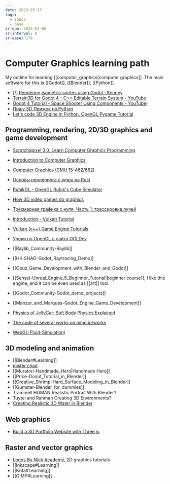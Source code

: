 ```yaml
---
date: 2023-03-13
tags:
  - inbox
  - base
sr-due: 2024-02-06
sr-interval: 9
sr-ease: 179
---
```

# Computer Graphics learning path

My outline for learning [[computer_graphics|computer graphics]].
The main software for this is [[Godot]], [[Blender]], [[Python]].

- [/] [Rendering isometric sprites using Godot · Kenney](https://kenney.nl/knowledge-base/learning/rendering-isometric-sprites-using-godot)
- [Terrain3D for Godot 4 - C++ Editable Terrain System - YouTube](https://www.youtube.com/watch?v=Aj9vWIEaFXg)
- [Godot 4 Tutorial - Space Shooter Using Components - YouTube](https://www.youtube.com/watch?v=zUeLesdL7lE&list=PL9FzW-m48fn09w6j8NowI_pSBVcsb3V78&index=1))
- [Пишу 3D Движок на Python](https://www.youtube.com/watch?v=Scn96t7mwC4)
- [Let's code 3D Engine in Python. OpenGL Pygame Tutorial](https://youtu.be/eJDIsFJN4OQ)

## Programming, rendering, 2D/3D graphics and game development

- [Scratchapixel 3.0, Learn Computer Graphics Programming](https://www.scratchapixel.com/)
- [Introduction to Computer Graphics](https://www.youtube.com/playlist?list=PLplnkTzzqsZTfYh4UbhLGpI5kGd5oW_Hh)
- [Computer Graphics (CMU 15-462/662)](https://www.youtube.com/playlist?list=PL9_jI1bdZmz2emSh0UQ5iOdT2xRHFHL7E)
- [Основы рендеринга с wgpu на Rust](https://habr.com/en/companies/otus/articles/658859/)
- [RubikGL - OpenGL Rubik's Cube Simulator](https://www.youtube.com/watch?v=PY_HNv854KQ)

- [How 3D video games do graphics](https://www.youtube.com/watch?v=bGe-d09Nc_M)
- [Трёхмерная графика с нуля. Часть 1: трассировка лучей](https://habr.com/en/articles/342510/)

- [Introduction - Vulkan Tutorial](https://vulkan-tutorial.com/)
- [Vulkan (c++) Game Engine Tutorials](https://www.youtube.com/playlist?list=PL8327DO66nu9qYVKLDmdLW_84-yE4auCR)
- [Уроки по OpenGL с сайта OGLDev](https://triplepointfive.github.io/ogltutor/)

- [[Raylib_Community-Raylib]]
- [[HK-SHAO-Godot_Raytracing_Demo]]
- [[Obuz_Game_Development_with_Blender_and_Godot]]
- [[Sensei-Unreal_Engine_5_Beginner_Tutorial|beginner course]], I like
this engine, and it can be even used as [[art]] tool.
- [[Godot_Community-Godot_demo_projects]]
- [[Manzur_and_Marques-Godot_Engine_Game_Development]]

- [Physics of JellyCar: Soft Body Physics Explained](https://www.youtube.com/watch?v=3OmkehAJoyo)
- [The code of several works on oimo.io/works](https://github.com/saharan/works)
- [WebGL-Fluid-Simulation)](https://github.com/PavelDoGreat/WebGL-Fluid-Simulation)

## 3D modeling and animation

- [[Blender#Learning]]
- [mister chad](https://mister-chad.com/welcome)
- [[Muratori-Handmade_Hero|Handmade Hero]]
- [[Price-Donut_Tutorial_in_Blender]]
- [[Creative_Shrimp-Hard_Surface_Modeling_In_Blender]]
- [[Gumster-Blender_for_dummies]]
- Trammell HUMAN Realistic Portrait With Blender?
- Tuytel and Rahman Creating 3D Environments?
- [Creating Realistic 3D Water in Blender](https://www.youtube.com/watch?v=vr7mkSiKRLM)

## Web graphics

- [Build a 3D Portfolio Website with Three.js](https://youtu.be/Q7AOvWpIVHU)

## Raster and vector graphics

- [Logos By Nick Academy](https://logosbynick.teachable.com/courses), 2D graphics tutorials
- [[inkscape#Learning]]
- [[Krita#Learning]]
- [[GIMP#Learning]]

